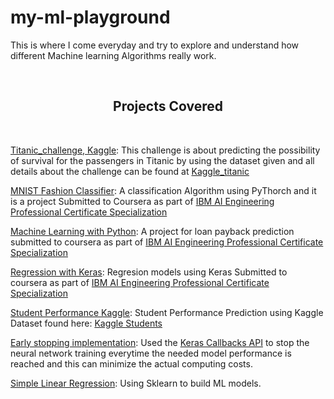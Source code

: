# my-ml-playground
This is where I come everyday and try to explore and understand how different Machine learning Algorithms really work.

<!-- START NEW SECTION -->
<div align="center">
<br><p align="centre"><h2>Projects Covered</h2></p>
<br>
</div>

[Titanic_challenge, Kaggle](https://github.com/hirwa-nshuti/my-ml-playground/tree/main/Titanic_challenge): 
This challenge is about predicting the possibility of survival for the passengers in Titanic 
by using the dataset given and all details about the challenge can be found at 
[Kaggle_titanic](https://www.kaggle.com/c/titanic)

[MNIST Fashion Classifier](https://github.com/hirwa-nshuti/my-ml-playground/tree/main/MNIST%20Classifier):
A classification Algorithm using PyThorch and it is a project Submitted to Coursera as part of 
[IBM AI Engineering Professional Certificate Specialization](https://www.coursera.org/professional-certificates/ai-engineer)

[Machine Learning with Python](https://github.com/hirwa-nshuti/my-ml-playground/tree/main/Machine%20Learning%20with%20Python):
A project for loan payback prediction submitted to coursera as part of 
[IBM AI Engineering Professional Certificate Specialization](https://www.coursera.org/professional-certificates/ai-engineer)

[Regression with Keras](https://github.com/hirwa-nshuti/my-ml-playground/tree/main/Regression_with_keras):
Regresion models using Keras Submitted to coursera as part of 
[IBM AI Engineering Professional Certificate Specialization](https://www.coursera.org/professional-certificates/ai-engineer)

[Student Performance Kaggle](https://github.com/hirwa-nshuti/my-ml-playground/tree/main/Student%20Performance%20Kaggle):
Student Performance Prediction using Kaggle Dataset found here: [Kaggle Students](https://www.kaggle.com/larsen0966/student-performance-data-set)

[Early stopping implementation](https://github.com/hirwa-nshuti/my-ml-playground/tree/main/Callbacks):
Used the [Keras Callbacks API](https://keras.io/api/callbacks/) to stop the neural network training everytime the needed 
model performance is reached and this can minimize the actual computing costs.

[Simple Linear Regression](https://github.com/hirwa-nshuti/my-ml-playground/tree/main/Regression): Using Sklearn to build ML models.
